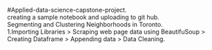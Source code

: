 #Applied-data-science-capstone-project.                       
creating a sample notebook and uploading to git hub.                                               
Segmenting and Clustering Neighborhoods in Toronto.                                         
1.Importing Libraries > Scraping web page data using BeautifuSoup > Creating Dataframe > Appending data > Data Cleaning.

